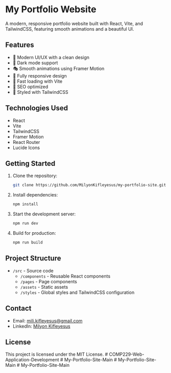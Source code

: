 # My Portfolio Website

A modern, responsive portfolio website built with React, Vite, and TailwindCSS, featuring smooth animations and a beautiful UI.

## Features

- 🎨 Modern UI/UX with a clean design
- 🌙 Dark mode support
- 🎭 Smooth animations using Framer Motion
- 📱 Fully responsive design
- 🚀 Fast loading with Vite
- 🎯 SEO optimized
- 💅 Styled with TailwindCSS

## Technologies Used

- React
- Vite
- TailwindCSS
- Framer Motion
- React Router
- Lucide Icons

## Getting Started

1. Clone the repository:

   ```bash
   git clone https://github.com/MilyonKifleyesus/my-portfolio-site.git
   ```

2. Install dependencies:

   ```bash
   npm install
   ```

3. Start the development server:

   ```bash
   npm run dev
   ```

4. Build for production:
   ```bash
   npm run build
   ```

## Project Structure

- `/src` - Source code
  - `/components` - Reusable React components
  - `/pages` - Page components
  - `/assets` - Static assets
  - `/styles` - Global styles and TailwindCSS configuration

## Contact

- Email: mili.kifleyesus@gmail.com
- LinkedIn: [Milyon Kifleyesus](https://www.linkedin.com/in/milyon-kifleyesus-9170b1364)

## License

This project is licensed under the MIT License.
#   C O M P 2 2 9 - W e b - A p p l i c a t i o n - D e v e l o p m e n t  
 #   M y - P o r t f o l i o - S i t e - M a i n  
 #   M y - P o r t f o l i o - S i t e - M a i n  
 #   M y - P o r t f o l i o - S i t e - M a i n  
 